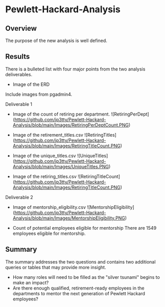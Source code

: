 # Pewlett-Hackard-Analysis

## Overview

The purpose of the new analysis is well defined.

## Results

There is a bulleted list with four major points from the two analysis deliverables.

* Image of the ERD

Include images from pgadmin4.

Deliverable 1
* Image of the count of retiring per department.
![RetiringPerDept] (https://github.com/jp3tty/Pewlett-Hackard-Analysis/blob/main/Images/RetiringPerDeptCount.PNG)

* Image of the retirement_titles.csv
![RetiringTitles] (https://github.com/jp3tty/Pewlett-Hackard-Analysis/blob/main/Images/RetiringTitleCount.PNG)

* Image of the unique_titles.csv
![UniqueTitles] (https://github.com/jp3tty/Pewlett-Hackard-Analysis/blob/main/Images/UniqueTitles.PNG)

* Image of the retiring_titles.csv
![RetiringTitleCount] (https://github.com/jp3tty/Pewlett-Hackard-Analysis/blob/main/Images/RetiringTitleCount.PNG)

Deliverable 2
* Image of mentorship_eligibility.csv
![MentorshipEligibility] (https://github.com/jp3tty/Pewlett-Hackard-Analysis/blob/main/Images/MentorshipEligibility.PNG)

* Count of potential employees eligible for mentorship
There are 1549 employees eligible for mentorship.


## Summary

The summary addresses the two questions and contains two additional queries or tables that may provide more insight.

* How many roles will need to be filled as the "silver tsunami" begins to make an impact?
* Are there enough qualified, retirement-ready employees in the departments to mentor the next generation of Pewlett Hackard employees?